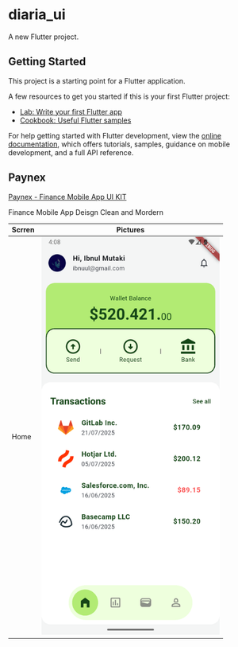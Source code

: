 # diaria_ui

A new Flutter project.

## Getting Started

This project is a starting point for a Flutter application.

A few resources to get you started if this is your first Flutter project:

- [Lab: Write your first Flutter app](https://docs.flutter.dev/get-started/codelab)
- [Cookbook: Useful Flutter samples](https://docs.flutter.dev/cookbook)

For help getting started with Flutter development, view the
[online documentation](https://docs.flutter.dev/), which offers tutorials,
samples, guidance on mobile development, and a full API reference.

## Paynex
[Paynex - Finance Mobile App UI KIT](https://ui8.net/orbit-studio-20/products/paynex---finance-mobile-app-ui-kit)

Finance Mobile App Deisgn Clean and Mordern

  Scrren | Pictures
 --- | ---
 Home | <img src="screens/app/paynex/home.png" height= "800"/>